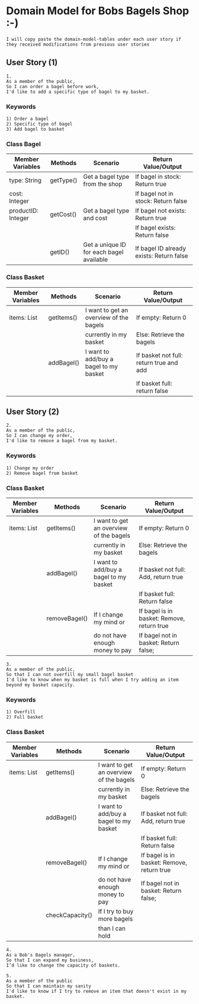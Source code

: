 # Domain Model for Bobs Bagels Shop :-)
``
I will copy paste the domain-model-tables under each user story
if they received modifications from previous user stories
``
## User Story (1)
```
1.
As a member of the public,
So I can order a bagel before work,
I'd like to add a specific type of bagel to my basket.
```

### Keywords
```
1) Order a bagel
2) Specific type of bagel
3) Add bagel to basket
```

### Class Bagel

| Member Variables   | Methods   | Scenario                                 | Return Value/Output                      |
|--------------------|-----------|------------------------------------------|------------------------------------------|
| type: String       | getType() | Get a bagel type from the shop           | If bagel in stock: Return true           |
| cost: Integer      |           |                                          | If bagel not in stock: Return false      |
| productID: Integer | getCost() | Get a bagel type and cost                | If bagel not exists: Return true         |
|                    |           |                                          | If bagel exists: Return false            |
|                    | getID()   | Get a unique ID for each bagel available | If bagel ID already exists: Return false |

### Class Basket

| Member Variables   | Methods    | Scenario                                | Return Value/Output                     |
|--------------------|------------|-----------------------------------------|-----------------------------------------|
| items: List<Bagel> | getItems() | I want to get an overview of the bagels | If empty: Return 0                      |
|                    |            | currently in my basket                  | Else: Retrieve the bagels               |
|                    | addBagel() | I want to add/buy a bagel to my basket  | If basket not full: return true and add |
|                    |            |                                         | If basket full: return false            |


## User Story (2)
```
2.
As a member of the public,
So I can change my order,
I'd like to remove a bagel from my basket.
```
### Keywords
```
1) Change my order
2) Remove bagel from basket
```
### Class Basket

| Member Variables   | Methods       | Scenario                                | Return Value/Output                        |
|--------------------|---------------|-----------------------------------------|--------------------------------------------|
| items: List<Bagel> | getItems()    | I want to get an overview of the bagels | If empty: Return 0                         |
|                    |               | currently in my basket                  | Else: Retrieve the bagels                  |
|                    | addBagel()    | I want to add/buy a bagel to my basket  | If basket not full: Add, return true       |
|                    |               |                                         | If basket full: Return false               |
|                    | removeBagel() | If I change my mind or                  | If bagel is in basket: Remove, return true |
|                    |               | do not have enough money to pay         | If bagel not in basket: Return false;      |

```
3.
As a member of the public,
So that I can not overfill my small bagel basket
I'd like to know when my basket is full when I try adding an item beyond my basket capacity.
```
### Keywords
```
1) Overfill
2) Full basket
```

### Class Basket

| Member Variables   | Methods         | Scenario                                | Return Value/Output                        |
|--------------------|-----------------|-----------------------------------------|--------------------------------------------|
| items: List<Bagel> | getItems()      | I want to get an overview of the bagels | If empty: Return 0                         |
|                    |                 | currently in my basket                  | Else: Retrieve the bagels                  |
|                    | addBagel()      | I want to add/buy a bagel to my basket  | If basket not full: Add, return true       |
|                    |                 |                                         | If basket full: Return false               |
|                    | removeBagel()   | If I change my mind or                  | If bagel is in basket: Remove, return true |
|                    |                 | do not have enough money to pay         | If bagel not in basket: Return false;      |
|                    | checkCapacity() | If I try to buy more bagels             |                                            |
|                    |                 | than I can hold                         |                                            |
```
4.
As a Bob's Bagels manager,
So that I can expand my business,
I’d like to change the capacity of baskets.
```

```
5.
As a member of the public
So that I can maintain my sanity
I'd like to know if I try to remove an item that doesn't exist in my basket.
```
